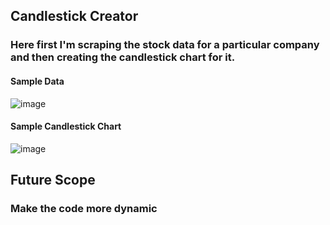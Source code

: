 ## Candlestick Creator
### Here first I'm scraping the stock data for a particular company and then creating the candlestick chart for it.
#### Sample Data

![image](https://user-images.githubusercontent.com/97865583/192503345-9ba6cae7-7750-454f-9492-9226339ee1cf.png)

#### Sample Candlestick Chart

![image](https://user-images.githubusercontent.com/97865583/192503478-e238bdf7-f299-49da-8a82-69cfb1e122e2.png)

## Future Scope
### Make the code more dynamic
